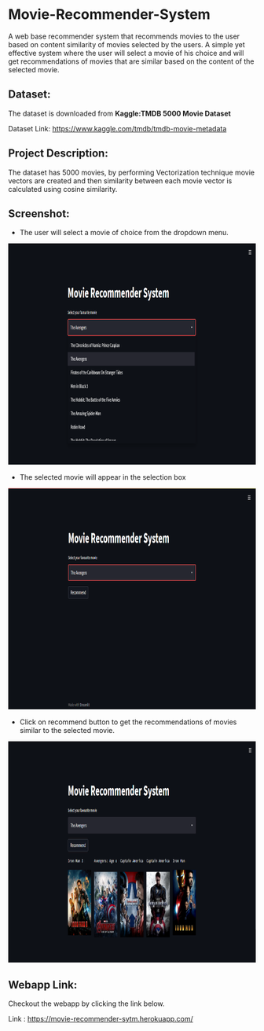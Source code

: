 # Movie-Recommender-System
A web base recommender system that recommends movies to the user based on content similarity of movies selected by the users. A simple yet effective system where the
user will select a movie of his choice and will get recommendations of movies that are similar based on the content of the selected movie.

## Dataset:
The dataset is downloaded from **Kaggle:TMDB 5000 Movie Dataset**

Dataset Link: https://www.kaggle.com/tmdb/tmdb-movie-metadata

## Project Description:
The dataset has 5000 movies, by performing Vectorization technique movie vectors are created and then similarity between each movie vector is calculated using cosine similarity.
## Screenshot:
* The user will select a movie of choice from the dropdown menu.

<img src="Images/choose.PNG" height="450">

* The selected movie will appear in the selection box

<img src="Images/selection.PNG" height="450">

* Click on recommend button to get the recommendations of movies similar to the selected movie.

<img src="Images/recommendation.PNG" height="450">

## Webapp Link:
Checkout the webapp by clicking the link below.

Link : https://movie-recommender-sytm.herokuapp.com/

